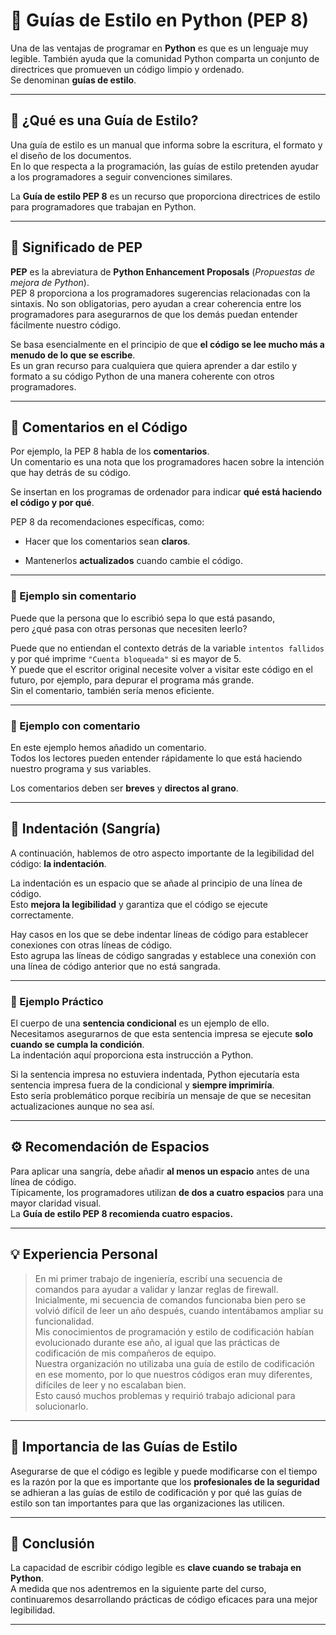 
# 🐍 Guías de Estilo en Python (PEP 8)

Una de las ventajas de programar en **Python** es que es un lenguaje muy legible. También ayuda que la comunidad Python comparta un conjunto de directrices que promueven un código limpio y ordenado.  
Se denominan **guías de estilo**.

---

## 📘 ¿Qué es una Guía de Estilo?

Una guía de estilo es un manual que informa sobre la escritura, el formato y el diseño de los documentos.  
En lo que respecta a la programación, las guías de estilo pretenden ayudar a los programadores a seguir convenciones similares.

La **Guía de estilo PEP 8** es un recurso que proporciona directrices de estilo para programadores que trabajan en Python.

---

## 🧩 Significado de PEP

**PEP** es la abreviatura de **Python Enhancement Proposals** (_Propuestas de mejora de Python_).  
PEP 8 proporciona a los programadores sugerencias relacionadas con la sintaxis. No son obligatorias, pero ayudan a crear coherencia entre los programadores para asegurarnos de que los demás puedan entender fácilmente nuestro código.

Se basa esencialmente en el principio de que **el código se lee mucho más a menudo de lo que se escribe**.  
Es un gran recurso para cualquiera que quiera aprender a dar estilo y formato a su código Python de una manera coherente con otros programadores.

---

## 💬 Comentarios en el Código

Por ejemplo, la PEP 8 habla de los **comentarios**.  
Un comentario es una nota que los programadores hacen sobre la intención que hay detrás de su código.

Se insertan en los programas de ordenador para indicar **qué está haciendo el código y por qué**.

PEP 8 da recomendaciones específicas, como:

- Hacer que los comentarios sean **claros**.
    
- Mantenerlos **actualizados** cuando cambie el código.
    

---

### 🧾 Ejemplo sin comentario

Puede que la persona que lo escribió sepa lo que está pasando,  
pero ¿qué pasa con otras personas que necesiten leerlo?

Puede que no entiendan el contexto detrás de la variable `intentos fallidos` y por qué imprime `"Cuenta bloqueada"` si es mayor de 5.  
Y puede que el escritor original necesite volver a visitar este código en el futuro, por ejemplo, para depurar el programa más grande.  
Sin el comentario, también sería menos eficiente.

---

### 🧾 Ejemplo con comentario

En este ejemplo hemos añadido un comentario.  
Todos los lectores pueden entender rápidamente lo que está haciendo nuestro programa y sus variables.

Los comentarios deben ser **breves** y **directos al grano**.

---

## 🧱 Indentación (Sangría)

A continuación, hablemos de otro aspecto importante de la legibilidad del código: **la indentación**.

La indentación es un espacio que se añade al principio de una línea de código.  
Esto **mejora la legibilidad** y garantiza que el código se ejecute correctamente.

Hay casos en los que se debe indentar líneas de código para establecer conexiones con otras líneas de código.  
Esto agrupa las líneas de código sangradas y establece una conexión con una línea de código anterior que no está sangrada.

---

### 🔄 Ejemplo Práctico

El cuerpo de una **sentencia condicional** es un ejemplo de ello.  
Necesitamos asegurarnos de que esta sentencia impresa se ejecute **solo cuando se cumpla la condición**.  
La indentación aquí proporciona esta instrucción a Python.

Si la sentencia impresa no estuviera indentada, Python ejecutaría esta sentencia impresa fuera de la condicional y **siempre imprimiría**.  
Esto sería problemático porque recibiría un mensaje de que se necesitan actualizaciones aunque no sea así.

---

## ⚙️ Recomendación de Espacios

Para aplicar una sangría, debe añadir **al menos un espacio** antes de una línea de código.  
Típicamente, los programadores utilizan **de dos a cuatro espacios** para una mayor claridad visual.  
La **Guía de estilo PEP 8 recomienda cuatro espacios.**

---

## 💡 Experiencia Personal

> En mi primer trabajo de ingeniería, escribí una secuencia de comandos para ayudar a validar y lanzar reglas de firewall.  
> Inicialmente, mi secuencia de comandos funcionaba bien pero se volvió difícil de leer un año después, cuando intentábamos ampliar su funcionalidad.  
> Mis conocimientos de programación y estilo de codificación habían evolucionado durante ese año, al igual que las prácticas de codificación de mis compañeros de equipo.  
> Nuestra organización no utilizaba una guía de estilo de codificación en ese momento, por lo que nuestros códigos eran muy diferentes, difíciles de leer y no escalaban bien.  
> Esto causó muchos problemas y requirió trabajo adicional para solucionarlo.

---

## 🔐 Importancia de las Guías de Estilo

Asegurarse de que el código es legible y puede modificarse con el tiempo es la razón por la que es importante que los **profesionales de la seguridad** se adhieran a las guías de estilo de codificación y por qué las guías de estilo son tan importantes para que las organizaciones las utilicen.

---

## 🚀 Conclusión

La capacidad de escribir código legible es **clave cuando se trabaja en Python**.  
A medida que nos adentremos en la siguiente parte del curso, continuaremos desarrollando prácticas de código eficaces para una mejor legibilidad.

---
